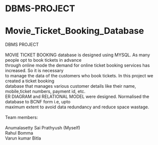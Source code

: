 # DBMS-PROJECT
# Movie_Ticket_Booking_Database<br/>
DBMS PROJECT <br />
<br/>
MOVIE TICKET BOOKING database is designed using MYSQL. As many people opt to book tickets in advance <br/>
through online mode the demand for online ticket booking services has increased. So it is necessary <br/>
to manage the data of the customers who book tickets. In this project we created a ticket booking <br/> 
database that manages various customer details like their name, mobile,ticket numbers, payment id, etc.<br/>
ER DIAGRAM and RELATIONAL MODEL were designed. Normalised the database to BCNF form i.e, upto <br/> 
maximum extent to avoid data redundancy and reduce space wastage.<br/>  
Team members:<br/>
<br/>
Anumalasetty Sai Prathyush (Myself) <br/>
Rahul Bomma <br/>
Varun kumar Bitla
